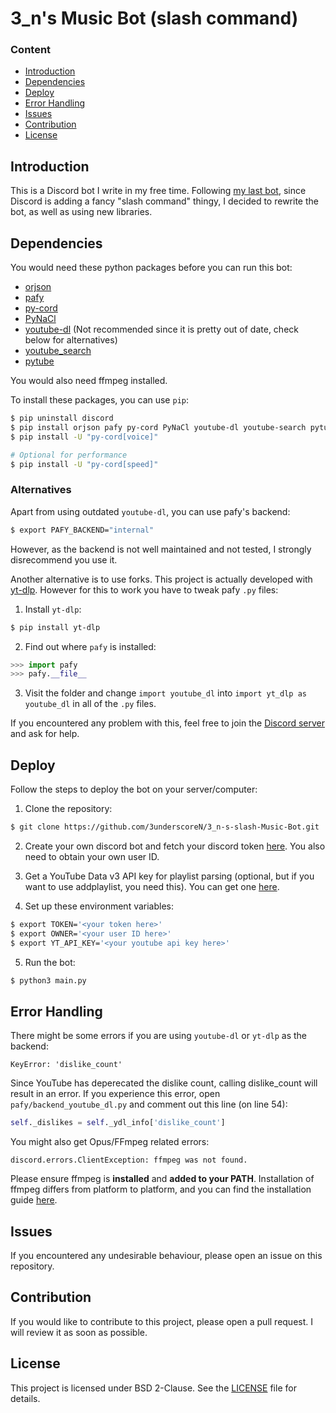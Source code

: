 # 3_n's Music Bot (slash command)

### Content
* [Introduction](#introduction)
* [Dependencies](#dependencies)
* [Deploy](#deploy)
* [Error Handling](#error-handling)
* [Issues](#issues)
* [Contribution](#contribution)
* [License](#license)

## Introduction
This is a Discord bot I write in my free time. Following [my last bot](https://github.com/3underscoreN/3_n-s-Music-Bot), since Discord is adding a fancy "slash command" thingy, I decided to rewrite the bot, as well as using new libraries.

## Dependencies
You would need these python packages before you can run this bot:
* [orjson](https://github.com/ijl/orjson)
* [pafy](https://github.com/mps-youtube/pafy)
* [py-cord](https://github.com/Pycord-Development/pycord)
* [PyNaCl](https://github.com/pyca/pynacl/)
* [youtube-dl](https://github.com/ytdl-org/youtube-dl) (Not recommended since it is pretty out of date, check below for alternatives)
* [youtube_search](https://github.com/joetats/youtube_search)
* [pytube](https://github.com/pytube/pytube)

You would also need ffmpeg installed. 

To install these packages, you can use `pip`:
```bash
$ pip uninstall discord
$ pip install orjson pafy py-cord PyNaCl youtube-dl youtube-search pytube
$ pip install -U "py-cord[voice]"

# Optional for performance
$ pip install -U "py-cord[speed]"
```
### Alternatives
Apart from using outdated `youtube-dl`, you can use pafy's backend:
```bash
$ export PAFY_BACKEND="internal"
```
However, as the backend is not well maintained and not tested, I strongly disrecommend you use it.

Another alternative is to use forks. This project is actually developed with [yt-dlp](https://github.com/yt-dlp/yt-dlp). However for this to work you have to tweak pafy `.py` files:
1. Install `yt-dlp`:
```bash
$ pip install yt-dlp
```
2. Find out where `pafy` is installed:
```python
>>> import pafy
>>> pafy.__file__
```
3. Visit the folder and change `import youtube_dl` into `import yt_dlp as youtube_dl` in all of the `.py` files.

If you encountered any problem with this, feel free to join the [Discord server](https://discord.gg/sRgY26cg23) and ask for help.

## Deploy
Follow the steps to deploy the bot on your server/computer:
1. Clone the repository:
```bash
$ git clone https://github.com/3underscoreN/3_n-s-slash-Music-Bot.git
```
2. Create your own discord bot and fetch your discord token [here](https://discord.com/developers/applications). You also need to obtain your own user ID.

3. Get a YouTube Data v3 API key for playlist parsing (optional, but if you want to use addplaylist, you need this). You can get one [here](https://developers.google.com/youtube/v3/getting-started).

4. Set up these environment variables:
```bash
$ export TOKEN='<your token here>'
$ export OWNER='<your user ID here>'
$ export YT_API_KEY='<your youtube api key here>'
```

5. Run the bot:
```bash
$ python3 main.py
```

## Error Handling
There might be some errors if you are using `youtube-dl` or `yt-dlp` as the backend: 
```
KeyError: 'dislike_count'
```
Since YouTube has deperecated the dislike count, calling dislike_count will result in an error. If you experience this error, open `pafy/backend_youtube_dl.py` and comment out this line (on line 54):
```python
self._dislikes = self._ydl_info['dislike_count']
```

You might also get Opus/FFmpeg related errors: 
```
discord.errors.ClientException: ffmpeg was not found.
```
Please ensure ffmpeg is **installed** and **added to your PATH**. Installation of ffmpeg differs from platform to platform, and you can find the installation guide [here](https://ffmpeg.org/download.html).

## Issues
If you encountered any undesirable behaviour, please open an issue on this repository.

## Contribution
If you would like to contribute to this project, please open a pull request. I will review it as soon as possible.

## License
This project is licensed under BSD 2-Clause. See the [LICENSE](LICENSE) file for details.